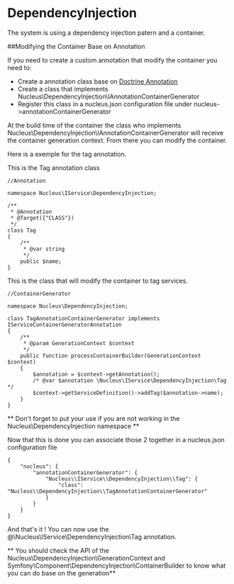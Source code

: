 DependencyInjection
===================

The system is using a dependency injection patern and a container.


##Modifying the Container Base on Annotation

If you need to create a custom annotation that modify the container you need to:

 * Create a annotation class base on [Doctrine Annotation](http://docs.doctrine-project.org/projects/doctrine-common/en/latest/reference/annotations.html)
 * Create a class that implements Nucleus\DependencyInjection\IAnnotationContainerGenerator
 * Register this class in a nucleus.json configuration file under nucleus->annotationContainerGenerator

At the build time of the container the class who implements Nucleus\DependencyInjection\IAnnotationContainerGenerator
will receive the container generation context. From there you can modify
the container.

Here is a exemple for the tag annotation.

This is the Tag annotation class

    //Annotation

    namespace Nucleus\IService\DependencyInjection;

    /**
     * @Annotation
     * @Target({"CLASS"})
     */
    class Tag
    {
        /**
         * @var string
         */
        public $name;
    }

This is the class that will modify the container to tag services.

    //ContainerGenerator

    namespace Nucleus\DependencyInjection;

    class TagAnnotationContainerGenerator implements IServiceContainerGeneratorAnnotation
    {
        /**
         * @param GenerationContext $context
         */
        public function processContainerBuilder(GenerationContext $context)
        {
            $annotation = $context->getAnnotation();
            /* @var $annotation \Nucleus\IService\DependencyInjection\Tag */
            $context->getServiceDefinition()->addTag($annotation->name);
        }
    }

** Don't forget to put your use if you are not working in the Nucleus\DependencyInjection namespace **

Now that this is done you can associate those 2 together in a nucleus.json configuration file

    {
        "nucleus": {
            "annotationContainerGenerator": {
                "Nucleus\\IService\\DependencyInjection\\Tag": {
                    "class": "Nucleus\\DependencyInjection\\TagAnnotationContainerGenerator"
                }
            }
        }
    }

And that's it ! You can now use the @\Nucleus\IService\DependencyInjection\Tag 
annotation.

** You should check the API of the Nucleus\DependencyInjection\GenerationContext
and Symfony\Component\DependencyInjection\ContainerBuilder to know what you can
do base on the generation**




